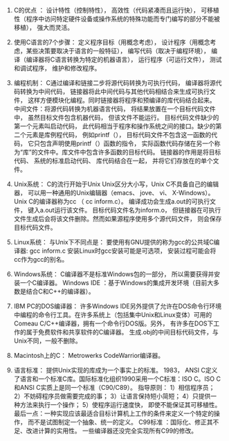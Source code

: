1. C的优点 ：
设计特性（控制特性）， 高效性（代码紧凑而且运行快）， 可移植性（程序中访问特定硬件设备或操作系统的特殊功能而专门编写的部分不能被移植）， 强大而灵活。

2. 使用C语言的7个步骤：
定义程序目标（用概念考虑）， 设计程序（用概念考虑，某些决策要取决于语言的一般特征）， 编写代码（取决于编程环境）， 编译（编译器将C语言转换为特定的机器语言）， 运行程序（可运行文件）， 测试和调试程序， 维护和修改程序。 

3. 编程机制：
C通过编译和链接二步将源代码转换为可执行代码， 编译器将源代码转换为中间代码， 链接器将此中间代码与其他代码相结合来生成可执行文件， 这样方便模块化编程。同时链接器将程序和预编译的库代码结合起来。
中间文件：将源代码转换为机器语言代码， 将结果放置在一个目标代码文件中， 虽然目标文件包含机器代码， 但该文件不能运行。
目标代码文件缺少的第一个元素叫启动代码， 此代码相当于程序和操作系统之间的接口。缺少的第二个元素是库例程代码， 例如printf（）， 目标代码文件不包含这一函数的代码， 它只包含声明使用printf（）函数的指令， 实际函数代码存储在另一个称为“库”的文件中。库文件中包含许多函数的目标代码。
链接器的作用是将目标代码、 系统的标准启动代码、 库代码结合在一起， 并将它们存放在的单个文件。

4. Unix系统：
C的流行开始于Unix
Unix区分大小写，Unix C不具备自己的编辑器， 可以用一种通用的Unix编辑器（emacs、 jove、 vi、 X-Windows）。
Unix C的编译器称为cc （ cc  inform.c）。
编译成功会生成a.out的可执行文件， 键入a.out运行该文件。
目标代码文件名为inform.o， 但链接器在可执行文件生成后会将该文件删除。然而如果源程序使用多个源代码文件， 则会保存目标代码文件。

5. Linux系统：
与Unix下不同点是： 要使用有GNU提供的称为gcc的公共域C编译器:  gcc  inform.c
安装Linux时gcc安装可能是可选项， 安装过程可能会将cc作为gcc的别名。

6. Windows系统：
C编译器不是标准Windows包的一部分， 所以需要获得并安装一个C编译器。
Windows IDE ：基于Windows的集成开发环境（目前大多数是结合C和C++的编译器）。

7. IBM  PC的DOS编译器：
许多Windows IDE另外提供了允许在DOS命令行环境中编程的命令行工具。在许多系统上（包括集中Unix和Linux变体）可用的Comeau C/C++编译器，拥有一个命令行DOS版。另外， 有许多在DOS下工作的属于免费软件和共享软件的C编译器。
生成.obj的中间目标代码文件，与Unix不同，一般不删除。

8. Macintosh上的C：
Metrowerks CodeWarrior编译器。

9. 语言标准：
提供Unix实现的库成为一个事实上的标准。
1983， ANSI C定义了语言和一个标准C库。国际标准化组织1990采用一个C标准：ISO C。ISO C 和ANSI C实质上是同一个标准（C90/C89）。
指导原则：
1）相信程序员；
2）不妨碍程序员做需要完成的事；
3）让语言保持短小简短；
4）只提供一种方法来执行一个操作；
5）使程序运行速度快， 即使不能保证其可移植性。
最后一点：一种实现应该最适合目标计算机上工作的条件来定义一个特定的操作， 而不是试图制定一个抽象、统一的定义。
C99标准 ：国际化、修正其不足、改进计算的实用性。
一些编译器还没完全实现所有C99的修改。